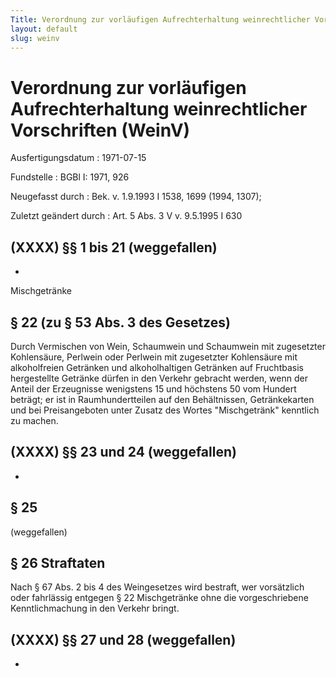 ```yaml
---
Title: Verordnung zur vorläufigen Aufrechterhaltung weinrechtlicher Vorschriften
layout: default
slug: weinv
---
```


# Verordnung zur vorläufigen Aufrechterhaltung weinrechtlicher Vorschriften (WeinV)

Ausfertigungsdatum
:   1971-07-15

Fundstelle
:   BGBl I: 1971, 926

Neugefasst durch
:   Bek. v. 1.9.1993 I 1538, 1699 (1994, 1307);

Zuletzt geändert durch
:   Art. 5 Abs. 3 V v. 9.5.1995 I 630


## (XXXX) §§ 1 bis 21 (weggefallen)

-

Mischgetränke

## § 22 (zu § 53 Abs. 3 des Gesetzes)

Durch Vermischen von Wein, Schaumwein und Schaumwein mit zugesetzter
Kohlensäure, Perlwein oder Perlwein mit zugesetzter Kohlensäure mit
alkoholfreien Getränken und alkoholhaltigen Getränken auf Fruchtbasis
hergestellte Getränke dürfen in den Verkehr gebracht werden, wenn der
Anteil der Erzeugnisse wenigstens 15 und höchstens 50 vom Hundert
beträgt; er ist in Raumhundertteilen auf den Behältnissen,
Getränkekarten und bei Preisangeboten unter Zusatz des Wortes
"Mischgetränk" kenntlich zu machen.


## (XXXX) §§ 23 und 24 (weggefallen)

-


## § 25

(weggefallen)


## § 26 Straftaten

Nach § 67 Abs. 2 bis 4 des Weingesetzes wird bestraft, wer vorsätzlich
oder fahrlässig entgegen § 22 Mischgetränke ohne die vorgeschriebene
Kenntlichmachung in den Verkehr bringt.


## (XXXX) §§ 27 und 28 (weggefallen)

-

